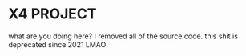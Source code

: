 # X4 PROJECT
what are you doing here? I removed all of the source code. this shit is deprecated since 2021 LMAO
